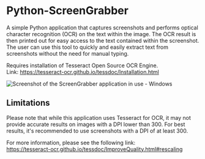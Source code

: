# Python-ScreenGrabber

A simple Python application that captures screenshots and performs optical character recognition (OCR) on the text within the image. The OCR result is then printed out for easy access to the text contained within the screenshot. The user can use this tool to quickly and easily extract text from screenshots without the need for manual typing.

Requires installation of Tesseract Open Source OCR Engine.<br>
Link: https://tesseract-ocr.github.io/tessdoc/Installation.html

![Screenshot of the ScreenGrabber application in use - Windows](https://i.imgur.com/Pp5SEDN.png)

## Limitations

Please note that while this application uses Tesseract for OCR, it may not provide accurate results on images with a DPI lower than 300. For best results, it's recommended to use screenshots with a DPI of at least 300.

For more information, please see the following link:<br>
https://tesseract-ocr.github.io/tessdoc/ImproveQuality.html#rescaling